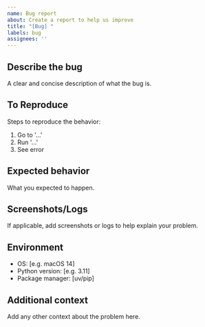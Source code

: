 ```yaml
---
name: Bug report
about: Create a report to help us improve
title: "[Bug] "
labels: bug
assignees: ''
---
```


## Describe the bug
A clear and concise description of what the bug is.

## To Reproduce
Steps to reproduce the behavior:
1. Go to '...'
2. Run '...'
3. See error

## Expected behavior
What you expected to happen.

## Screenshots/Logs
If applicable, add screenshots or logs to help explain your problem.

## Environment
- OS: [e.g. macOS 14]
- Python version: [e.g. 3.11]
- Package manager: [uv/pip]

## Additional context
Add any other context about the problem here.

